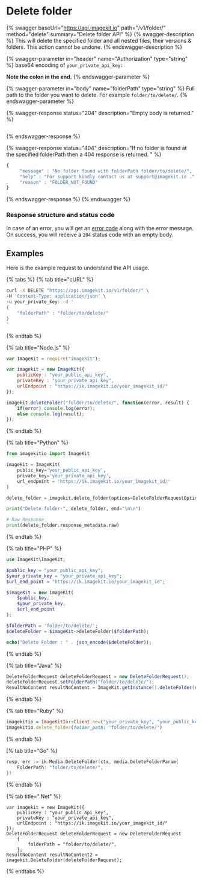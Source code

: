 # Delete folder

{% swagger baseUrl="https://api.imagekit.io" path="/v1/folder/" method="delete" summary="Delete folder API" %}
{% swagger-description %}
This will delete the specified folder and all nested files, their versions & folders. This action cannot be undone.
{% endswagger-description %}

{% swagger-parameter in="header" name="Authorization" type="string" %}
base64 encoding of `your_private_api_key:`

**Note the colon in the end.**
{% endswagger-parameter %}

{% swagger-parameter in="body" name="folderPath" type="string" %}
Full path to the folder you want to delete. For example `folder/to/delete/`.
{% endswagger-parameter %}

{% swagger-response status="204" description="Empty body is returned." %}
```
```
{% endswagger-response %}

{% swagger-response status="404" description="If no folder is found at the specified folderPath then a 404 response is returned. " %}
```javascript
{
     "message" : "No folder found with folderPath folder/to/delete/",
     "help" : "For support kindly contact us at support@imagekit.io .",
     "reason" : "FOLDER_NOT_FOUND" 
}
```
{% endswagger-response %}
{% endswagger %}

### Response structure and status code

In case of an error, you will get an [error code](../api-introduction/#error-codes) along with the error message. On success, you will receive a `204` status code with an empty body.

## Examples

Here is the example request to understand the API usage.

{% tabs %}
{% tab title="cURL" %}
```bash
curl -X DELETE "https://api.imagekit.io/v1/folder/" \
-H 'Content-Type: application/json' \
-u your_private_key: -d '
{
	"folderPath" : "folder/to/delete/"
}
'
```
{% endtab %}

{% tab title="Node.js" %}
```javascript
var ImageKit = require("imagekit");

var imagekit = new ImageKit({
    publicKey : "your_public_api_key",
    privateKey : "your_private_api_key",
    urlEndpoint : "https://ik.imagekit.io/your_imagekit_id/"
});

imagekit.deleteFolder("folder/to/delete/", function(error, result) {
    if(error) console.log(error);
    else console.log(result);
});
```
{% endtab %}

{% tab title="Python" %}
```python
from imagekitio import ImageKit

imagekit = ImageKit(
    public_key='your_public_api_key',
    private_key='your_private_api_key',
    url_endpoint = 'https://ik.imagekit.io/your_imagekit_id/'
)

delete_folder = imagekit.delete_folder(options=DeleteFolderRequestOptions(folder_path="/test/demo"))

print("Delete folder-", delete_folder, end="\n\n")

# Raw Response
print(delete_folder.response_metadata.raw)
```
{% endtab %}

{% tab title="PHP" %}
```php
use ImageKit\ImageKit;

$public_key = "your_public_api_key";
$your_private_key = "your_private_api_key";
$url_end_point = "https://ik.imagekit.io/your_imagekit_id";

$imageKit = new ImageKit(
    $public_key,
    $your_private_key,
    $url_end_point
);

$folderPath = 'folder/to/delete/';
$deleteFolder = $imageKit->deleteFolder($folderPath);

echo("Delete Folder : " . json_encode($deleteFolder));
```
{% endtab %}

{% tab title="Java" %}
```java
DeleteFolderRequest deleteFolderRequest = new DeleteFolderRequest();
deleteFolderRequest.setFolderPath("folder/to/delete/");
ResultNoContent resultNoContent = ImageKit.getInstance().deleteFolder(deleteFolderRequest);
```
{% endtab %}

{% tab title="Ruby" %}
```ruby
imagekitio = ImageKitIo::Client.new("your_private_key", "your_public_key", "your_url_endpoint")
imagekitio.delete_folder(folder_path: 'folder/to/delete/')
```
{% endtab %}

[% tab title="Go" %}
```go
resp, err := ik.Media.DeleteFolder(ctx, media.DeleteFolderParam{
    FolderPath: "folder/to/delete/",
})
```
{% endtab %}

{% tab title=".Net" %}
```.net
var imagekit = new ImageKit({
    publicKey : "your_public_api_key",
    privateKey : "your_private_api_key",
    urlEndpoint : "https://ik.imagekit.io/your_imagekit_id/"
});
DeleteFolderRequest deleteFolderRequest = new DeleteFolderRequest
    {
        folderPath = "folder/to/delete/",
    };
ResultNoContent resultNoContent2 = imagekit.DeleteFolder(deleteFolderRequest);
```
{% endtabs %}

